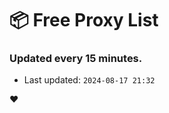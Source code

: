# :package: Free Proxy List
### Updated every 15 minutes.

- Last updated: `2024-08-17 21:32`

:heart:

